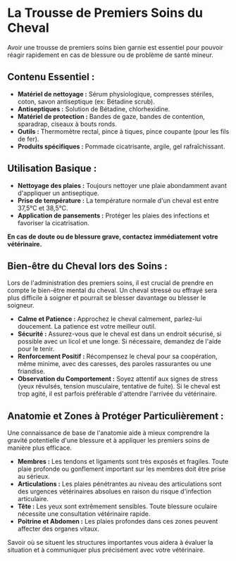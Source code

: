 # La Trousse de Premiers Soins du Cheval

Avoir une trousse de premiers soins bien garnie est essentiel pour pouvoir réagir rapidement en cas de blessure ou de problème de santé mineur.

## Contenu Essentiel :
*   **Matériel de nettoyage :** Sérum physiologique, compresses stériles, coton, savon antiseptique (ex: Bétadine scrub).
*   **Antiseptiques :** Solution de Bétadine, chlorhexidine.
*   **Matériel de protection :** Bandes de gaze, bandes de contention, sparadrap, ciseaux à bouts ronds.
*   **Outils :** Thermomètre rectal, pince à tiques, pince coupante (pour les fils de fer).
*   **Produits spécifiques :** Pommade cicatrisante, argile, gel rafraîchissant.

## Utilisation Basique :
*   **Nettoyage des plaies :** Toujours nettoyer une plaie abondamment avant d'appliquer un antiseptique.
*   **Prise de température :** La température normale d'un cheval est entre 37,5°C et 38,5°C.
*   **Application de pansements :** Protéger les plaies des infections et favoriser la cicatrisation.

**En cas de doute ou de blessure grave, contactez immédiatement votre vétérinaire.**

## Bien-être du Cheval lors des Soins :

Lors de l'administration des premiers soins, il est crucial de prendre en compte le bien-être mental du cheval. Un cheval stressé ou effrayé sera plus difficile à soigner et pourrait se blesser davantage ou blesser le soigneur.

*   **Calme et Patience :** Approchez le cheval calmement, parlez-lui doucement. La patience est votre meilleur outil.
*   **Sécurité :** Assurez-vous que le cheval est dans un endroit sécurisé, si possible avec un licol et une longe. Si nécessaire, demandez de l'aide pour le tenir.
*   **Renforcement Positif :** Récompensez le cheval pour sa coopération, même minime, avec des caresses, des paroles rassurantes ou une friandise.
*   **Observation du Comportement :** Soyez attentif aux signes de stress (yeux révulsés, tension musculaire, tentative de fuite). Si le cheval est trop agité, il est parfois préférable d'attendre l'arrivée du vétérinaire.

## Anatomie et Zones à Protéger Particulièrement :

Une connaissance de base de l'anatomie aide à mieux comprendre la gravité potentielle d'une blessure et à appliquer les premiers soins de manière plus efficace.

*   **Membres :** Les tendons et ligaments sont très exposés et fragiles. Toute plaie profonde ou gonflement important sur les membres doit être prise au sérieux.
*   **Articulations :** Les plaies pénétrantes au niveau des articulations sont des urgences vétérinaires absolues en raison du risque d'infection articulaire.
*   **Tête :** Les yeux sont extrêmement sensibles. Toute blessure oculaire nécessite une consultation vétérinaire rapide.
*   **Poitrine et Abdomen :** Les plaies profondes dans ces zones peuvent affecter des organes vitaux.

Savoir où se situent les structures importantes vous aidera à évaluer la situation et à communiquer plus précisément avec votre vétérinaire.